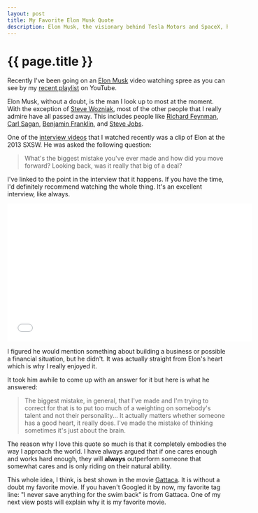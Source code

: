 ```yaml
---
layout: post
title: My Favorite Elon Musk Quote
description: Elon Musk, the visionary behind Tesla Motors and SpaceX, has a cool quote at SXSW 13, he said he tries to put someone's heart above their brain when evaluating someone.
---
```


{{ page.title }}
================

Recently I've been going on an [Elon Musk][elon] video watching spree as you can see by
my [recent playlist][playlist] on YouTube.

Elon Musk, without a doubt, is the man I look up to most at the moment. With the
exception of [Steve Wozniak][woz], most of the other people that I really admire
have all passed away. This includes people like [Richard Feynman][feynman], [Carl Sagan][sagan],
[Benjamin Franklin][franklin], and [Steve Jobs][jobs].

One of the [interview videos][video] that I watched recently was a clip of Elon
at the 2013 SXSW. He was asked the following question:

> What's the biggest mistake you've ever made and how did you move
> forward? Looking back, was it really that big of a deal?

I've linked to the point in the interview that it happens. If you have the time,
I'd definitely recommend watching the whole thing. It's an excellent interview,
like always.

<div class="gallery medium">
    <iframe width="560" height="315" src="//www.youtube.com/embed/1sumVEEAZ_w?rel=0&start=3131&end=&autoplay=0" frameborder="0" allowfullscreen></iframe>
</div>

I figured he would mention something about building a business or possible a
financial situation, but he didn't. It was actually straight from Elon's heart
which is why I really enjoyed it.

It took him awhile to come up with an answer for it but here is what he
answered:

> The biggest mistake, in general, that I've made and I'm trying to correct for
> that is to put too much of a weighting on somebody's talent and not their
> personality... It actually matters whether someone has a good heart, it really
> does. I've made the mistake of thinking sometimes it's just about the brain.

The reason why I love this quote so much is that it completely embodies the way
I approach the world. I have always argued that if one cares enough and works
hard enough, they will **always** outperform someone that somewhat cares and is
only riding on their natural ability.

This whole idea, I think, is best shown in the movie [Gattaca][gattaca]. It is
without a doubt my favorite movie. If you haven't Googled it by now, my favorite
tag line: "I never save anything for the swim back" is from Gattaca. One of my
next view posts will explain why it is my favorite movie.

[elon]: http://en.wikipedia.org/wiki/Elon_Musk
[feynman]: http://en.wikipedia.org/wiki/Richard_Feynman
[sagan]: http://en.wikipedia.org/wiki/Carl_Sagan
[franklin]: http://en.wikipedia.org/wiki/Benjamin_Franklin
[woz]: http://en.wikipedia.org/wiki/Steve_Wozniak
[jobs]: http://en.wikipedia.org/wiki/Steve_Jobs
[playlist]: http://www.youtube.com/playlist?list=PLa4Rb2NzNbLV6nyxCaY52Xi6CVHFMmD75
[video]: http://youtu.be/1sumVEEAZ_w
[gattaca]: http://en.wikipedia.org/wiki/Gattaca
